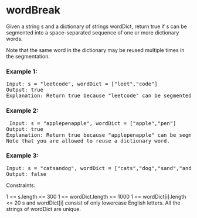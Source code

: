 # wordBreak

Given a string s and a dictionary of strings wordDict, return true if s can be segmented into a space-separated sequence of one or more dictionary words.

Note that the same word in the dictionary may be reused multiple times in the segmentation.

 

### Example 1:

<pre>Input: s = "leetcode", wordDict = ["leet","code"]
Output: true
Explanation: Return true because "leetcode" can be segmented as "leet code".</pre>

### Example 2:

<pre> Input: s = "applepenapple", wordDict = ["apple","pen"]
Output: true
Explanation: Return true because "applepenapple" can be segmented as "apple pen apple".
Note that you are allowed to reuse a dictionary word.</pre>
### Example 3:

<pre>Input: s = "catsandog", wordDict = ["cats","dog","sand","and","cat"]
Output: false</pre>
 

Constraints:

1 <= s.length <= 300
1 <= wordDict.length <= 1000
1 <= wordDict[i].length <= 20
s and wordDict[i] consist of only lowercase English letters.
All the strings of wordDict are unique.
